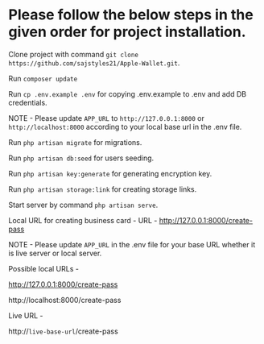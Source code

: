 # Please follow the below steps in the given order for project installation.

Clone project with command `git clone https://github.com/sajstyles21/Apple-Wallet.git`.

Run `composer update`

Run `cp .env.example .env` for copying .env.example to .env and add DB credentials.

NOTE - Please update `APP_URL` to `http://127.0.0.1:8000` or `http://localhost:8000` according to your local base url in the .env file.

Run `php artisan migrate` for migrations.

Run `php artisan db:seed` for users seeding.

Run `php artisan key:generate` for generating encryption key.

Run `php artisan storage:link` for creating storage links.

Start server by command `php artisan serve`.

Local URL for creating business card -
URL - http://127.0.0.1:8000/create-pass

NOTE - Please update `APP_URL` in the .env file for your base URL whether it is live server or local server.

Possible local URLs -

http://127.0.0.1:8000/create-pass

http://localhost:8000/create-pass

Live URL -

http://`live-base-url`/create-pass
